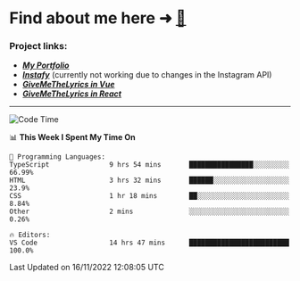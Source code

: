 # Find about me here ➜ [🧑](https://pauabella.dev)

### Project links:
- ***[My Portfolio](https://pauabella.dev)***
- ***[Instafy](https://instafy.me)*** (currently not working due to changes in the Instagram API)
- ***[GiveMeTheLyrics in Vue](https://lyrics.pauabella.dev)***
- ***[GiveMeTheLyrics in React](https://pauabella.dev/GiveMeTheLyrics)***

---
<!--START_SECTION:waka-->
![Code Time](http://img.shields.io/badge/Code%20Time-1%2C640%20hrs%2042%20mins-blue)

📊 **This Week I Spent My Time On** 

```text
💬 Programming Languages: 
TypeScript               9 hrs 54 mins       ████████████████░░░░░░░░░   66.99% 
HTML                     3 hrs 32 mins       ██████░░░░░░░░░░░░░░░░░░░   23.9% 
CSS                      1 hr 18 mins        ██░░░░░░░░░░░░░░░░░░░░░░░   8.84% 
Other                    2 mins              ░░░░░░░░░░░░░░░░░░░░░░░░░   0.26%

🔥 Editors: 
VS Code                  14 hrs 47 mins      █████████████████████████   100.0%

```


 Last Updated on 16/11/2022 12:08:05 UTC
<!--END_SECTION:waka-->
